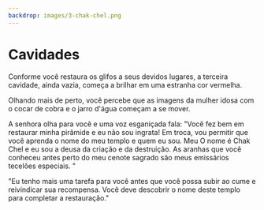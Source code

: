 ```yaml
---
backdrop: images/3-chak-chel.png
---
```


# Cavidades

Conforme você restaura os glifos a seus devidos lugares, a terceira cavidade, ainda vazia, começa a brilhar em uma estranha cor vermelha.

Olhando mais de perto, você percebe que as imagens da mulher idosa com o cocar de cobra e o jarro d'água começam a se mover.

A senhora olha para você e uma voz esganiçada fala: "Você fez bem em restaurar minha pirâmide e eu não sou ingrata! Em troca, vou permitir que você aprenda o nome do meu templo e quem eu sou. Meu O nome é Chak Chel e eu sou a deusa da criação e da destruição. As aranhas que você conheceu antes perto do meu cenote sagrado são meus emissários tecelões especiais. "

"Eu tenho mais uma tarefa para você antes que você possa subir ao cume e reivindicar sua recompensa. Você deve descobrir o nome deste templo para completar a restauração."

<Page url="900" condition="none" action="Aceite o desafio" />
